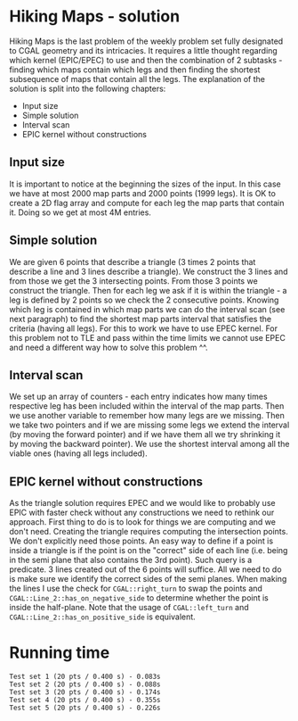 
# Hiking Maps - solution
Hiking Maps is the last problem of the weekly problem set fully designated to CGAL geometry and its intricacies. It requires a little thought regarding which kernel (EPIC/EPEC) to use and then the combination of 2 subtasks - finding which maps contain which legs and then finding the shortest subsequence of maps that contain all the legs. The explanation of the solution is split into the following chapters:
- Input size
- Simple solution
- Interval scan
-  EPIC kernel without constructions

## Input size
It is important to notice at the beginning the sizes of the input. In this case we have at most 2000 map parts and 2000 points (1999 legs). It is OK to create a 2D flag array and compute for each leg the map parts that contain it. Doing so we get at most 4M entries.

## Simple solution
We are given 6 points that describe a triangle (3 times 2 points that describe a line and 3 lines describe a triangle). We construct the 3 lines and from those we get the 3 intersecting points. From those 3 points we construct the triangle. Then for each leg we ask if it is within the triangle - a leg is defined by 2 points so we check the 2 consecutive points. Knowing which leg is contained in which map parts we can do the interval scan (see next paragraph) to find the shortest map parts interval that satisfies the criteria (having all legs). For this to work we have to use EPEC kernel. For this problem not to TLE and pass within the time limits we cannot use EPEC and need a different way how to solve this problem ^^.

## Interval scan
We set up an array of counters - each entry indicates how many times respective leg has been included within the interval of the map parts. Then we use another variable to remember how many legs are we missing. Then we take two pointers and if we are missing some legs we extend the interval (by moving the forward pointer) and if we have them all we try shrinking it by moving the backward pointer). We use the shortest interval among all the viable ones (having all legs included).

##  EPIC kernel without constructions
As the triangle solution requires EPEC and we would like to probably use EPIC with faster check without any constructions we need to rethink our approach. First thing to do is to look for things we are computing and we don't need. Creating the triangle requires computing the intersection points. We don't explicitly need those points. An easy way to define if a point is inside a triangle is if the point is on the "correct" side of each line (i.e. being in the semi plane that also contains the 3rd point). Such query is a predicate. 3 lines created out of the 6 points will suffice. All we need to do is make sure we identify the correct sides of the semi planes. When making the lines I use the check for `CGAL::right_turn` to swap the points and `CGAL::Line_2::has_on_negative_side` to determine whether the point is inside the half-plane. Note that the usage of `CGAL::left_turn` and `CGAL::Line_2::has_on_positive_side` is equivalent.

# Running time
    Test set 1 (20 pts / 0.400 s) - 0.083s
    Test set 2 (20 pts / 0.400 s) - 0.088s
    Test set 3 (20 pts / 0.400 s) - 0.174s
    Test set 4 (20 pts / 0.400 s) - 0.355s
    Test set 5 (20 pts / 0.400 s) - 0.226s
